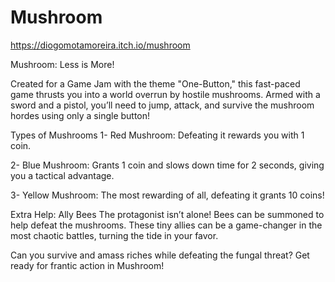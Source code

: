 # Mushroom

https://diogomotamoreira.itch.io/mushroom

Mushroom: Less is More!

Created for a Game Jam with the theme "One-Button," this fast-paced game thrusts you into a world overrun by hostile mushrooms. Armed with a sword and a pistol, you’ll need to jump, attack, and survive the mushroom hordes using only a single button!

Types of Mushrooms
1- Red Mushroom: Defeating it rewards you with 1 coin.

2- Blue Mushroom: Grants 1 coin and slows down time for 2 seconds, giving you a tactical advantage.

3- Yellow Mushroom: The most rewarding of all, defeating it grants 10 coins!


Extra Help: Ally Bees
The protagonist isn’t alone! Bees can be summoned to help defeat the mushrooms. These tiny allies can be a game-changer in the most chaotic battles, turning the tide in your favor.

Can you survive and amass riches while defeating the fungal threat? Get ready for frantic action in Mushroom!


